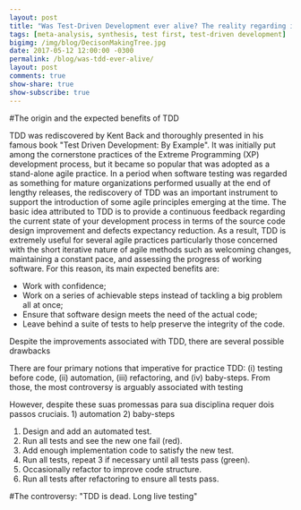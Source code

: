 ```yaml
---
layout: post
title: "Was Test-Driven Development ever alive? The reality regarding its impacts on the productivity and quality"
tags: [meta-analysis, synthesis, test first, test-driven development]
bigimg: /img/blog/DecisonMakingTree.jpg
date: 2017-05-12 12:00:00 -0300
permalink: /blog/was-tdd-ever-alive/
layout: post
comments: true
show-share: true
show-subscribe: true
---
```


#The origin and the expected benefits of TDD

TDD was rediscovered by Kent Back and thoroughly presented in his famous book "Test Driven Development: By Example". It was initially put among the cornerstone practices of the Extreme Programming (XP) development process, but it became so popular that was adopted as a stand-alone agile practice. In a period when software testing was regarded as something for mature organizations performed usually at the end of lengthy releases, the rediscovery of TDD was an important instrument to support the introduction of some agile principles emerging at the time.  The basic idea attributed to TDD is to provide a continuous feedback regarding the current state of your development process in terms of the source code design improvement and defects expectancy reduction. As a result, TDD is extremely useful for several agile practices particularly those concerned with the short iterative nature of agile methods such as welcoming changes, maintaining a constant pace, and assessing the progress of working software. For this reason, its main expected benefits are:

* Work with confidence;
* Work on a series of achievable steps instead of tackling a big problem all at once;
* Ensure that software design meets the need of the actual code;
* Leave behind a suite of tests to help preserve the integrity of the code.

Despite the improvements associated with TDD, there are several possible drawbacks 


There are four primary notions that imperative for practice TDD: (i) testing before code, (ii) automation, (iii) refactoring, and (iv) baby-steps. From those, the most controversy is arguably associated with testing 

However, despite these  suas promessas para sua disciplina requer dois passos cruciais. 1) automation 2) baby-steps 

1. Design and add an automated test.
1. Run all tests and see the new one fail (red).
1. Add enough implementation code to satisfy the new test.
1. Run all tests, repeat 3 if necessary until all tests pass (green).
1. Occasionally refactor to improve code structure.
1. Run all tests after refactoring to ensure all tests pass.


#The controversy: "TDD is dead. Long live testing"








